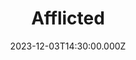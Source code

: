 ---
video:
  type: vimeo
  id: 890888246
speaker:
  permalink: bart-wilkins
  name: Bart Wilkins
title: Afflicted
image: https://i.imgur.com/20L04a7.png
date: 2023-12-03T14:30:00.000Z
series: "the-practice-of-sorrow"
---